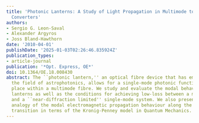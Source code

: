 ```yaml
---
title: 'Photonic Lanterns: A Study of Light Propagation in Multimode to Single-Mode
  Converters'
authors:
- Sergio G. Leon-Saval
- Alexander Argyros
- Joss Bland-Hawthorn
date: '2010-04-01'
publishDate: '2025-01-03T02:26:46.835924Z'
publication_types:
- article-journal
publication: '*Opt. Express, OE*'
doi: 10.1364/OE.18.008430
abstract: The ``photonic lantern,'' an optical fibre device that has emerged from
  the field of astrophotonics, allows for a single-mode photonic function to take
  place within a multimode fibre. We study and evaluate the modal behaviour of photonic
  lanterns as well as the conditions for achieving low-loss between a multimode fibre
  and a ``near-diffraction limited'' single-mode system. We also present an intuitive
  analogy of the modal electromagnetic propagation behaviour along the photonic lantern
  transition in terms of the Kronig-Penney model in Quantum Mechanics.
---
```

